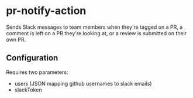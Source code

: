 # pr-notify-action

Sends Slack messages to team members when they're tagged on a PR,
a comment is left on a PR they're looking at, or a review is submitted
on their own PR.

## Configuration

Requires two parameters:

* users (JSON mapping github usernames to slack emails)
* slackToken
